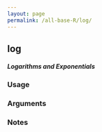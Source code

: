 ```yaml
---
layout: page
permalink: /all-base-R/log/
---
```


## __log__

#### _Logarithms and Exponentials_

### Usage

### Arguments

### Notes
